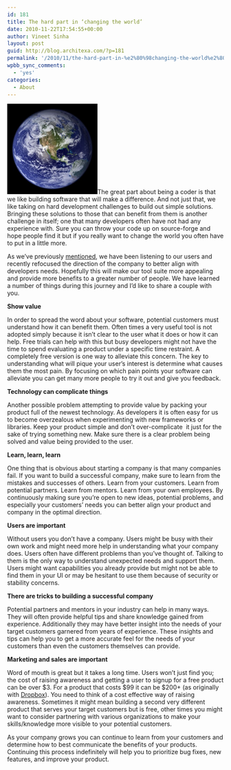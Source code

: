 ```yaml
---
id: 181
title: The hard part in ‘changing the world’
date: 2010-11-22T17:54:55+00:00
author: Vineet Sinha
layout: post
guid: http://blog.architexa.com/?p=181
permalink: '/2010/11/the-hard-part-in-%e2%80%98changing-the-world%e2%80%99/'
wpbb_sync_comments:
  - 'yes'
categories:
  - About
---
```

<!--S-ButtonZ 1.1.5 Start-->

<div style="float: left; width: 42px; padding-right: 10px; margin: 0 -52px 0 0; position: relative; left: -62px; top: 8px">
</div>

<!--S-ButtonZ 1.1.5 End-->

[<img class="alignright" title="earth" src="/assets/uploads/2010/11/earth-300x300.jpg" alt="" width="210" height="210" />](http://science.nasa.gov/earth-science/)The great part about being a coder is that we like building software that will make a difference. And not just that, we like taking on hard development challenges to build out simple solutions. Bringing these solutions to those that can benefit from them is another challenge in itself; one that many developers often have not had any experience with. Sure you can throw your code up on source-forge and hope people find it but if you really want to change the world you often have to put in a little more.<!--more-->

As we&#8217;ve previously [mentioned](http://blog.architexa.com/2010/11/focusing-on-developer-needs-architectural-design-understanding-and-documentation/), we have been listening to our users and recently refocused the direction of the company to better align with developers needs. Hopefully this will make our tool suite more appealing and provide more benefits to a greater number of people. We have learned a number of things during this journey and I&#8217;d like to share a couple with you.

**Show value**
  
In order to spread the word about your software, potential customers must understand how it can benefit them. Often times a very useful tool is not adopted simply because it isn&#8217;t clear to the user what it does or how it can help. Free trials can help with this but busy developers might not have the time to spend evaluating a product under a specific time restraint. A completely free version is one way to alleviate this concern. The key to understanding what will pique your user&#8217;s interest is determine what causes them the most pain. By focusing on which pain points your software can alleviate you can get many more people to try it out and give you feedback.

**Technology can complicate things**
  
Another possible problem attempting to provide value by packing your product full of the newest technology. As developers it is often easy for us to become overzealous when experimenting with new frameworks or libraries. Keep your product simple and don&#8217;t over-complicate  it just for the sake of trying something new. Make sure there is a clear problem being solved and value being provided to the user.

**Learn, learn, learn**
  
One thing that is obvious about starting a company is that many companies fail. If you want to build a successful company, make sure to learn from the mistakes and successes of others. Learn from your customers. Learn from potential partners. Learn from mentors. Learn from your own employees. By continuously making sure you&#8217;re open to new ideas, potential problems, and especially your customers&#8217; needs you can better align your product and company in the optimal direction.

**Users are important**
  
Without users you don&#8217;t have a company. Users might be busy with their own work and might need more help in understanding what your company does. Users often have different problems than you&#8217;ve thought of. Talking to them is the only way to understand unexpected needs and support them. Users might want capabilities you already provide but might not be able to find them in your UI or may be hesitant to use them because of security or stability concerns.

**There are tricks to building a successful company**
  
Potential partners and mentors in your industry can help in many ways. They will often provide helpful tips and share knowledge gained from experience. Additionally they may have better insight into the needs of your target customers garnered from years of experience. These insights and tips can help you to get a more accurate feel for the needs of your customers than even the customers themselves can provide.

**Marketing and sales are important**
  
Word of mouth is great but it takes a long time. Users won&#8217;t just find you; the cost of raising awareness and getting a user to signup for a free product can be over $3. For a product that costs $99 it can be $200+ (as originally with [Dropbox](http://www.dropbox.com)). You need to think of a cost effective way of raising awareness. Sometimes it might mean building a second very different product that serves your target customers but is free, other times you might want to consider partnering with various organizations to make your skills/knowledge more visible to your potential customers.

As your company grows you can continue to learn from your customers and determine how to best communicate the benefits of your products. Continuing this process indefinitely will help you to prioritize bug fixes, new features, and improve your product.

<div style="clear:both;">
  &nbsp;
</div>